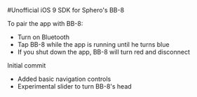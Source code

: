 #Unofficial iOS 9 SDK for Sphero's BB-8

To pair the app with BB-8:

* Turn on Bluetooth
* Tap BB-8 while the app is running until he turns blue
* If you shut down the app, BB-8 will turn red and disconnect

Initial commit

* Added basic navigation controls
* Experimental slider to turn BB-8's head
